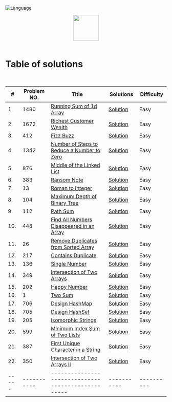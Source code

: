 ![Language](https://img.shields.io/badge/language-Java%20-blue.svg)

<p align="center">
    <img height=80 src="https://assets.leetcode.com/static_assets/public/webpack_bundles/images/logo-dark.e99485d9b.svg">
  <br>
  <br>
</p>

# Table of solutions
<br>

|# | Problem NO.  |      Title     |   Solutions   | Difficulty  |                  
|--------------------|---------------------------------------|------------------------------|----------------------------|---------------------------------|
|1.|1480|[Running Sum of 1d Array](https://leetcode.com/problems/running-sum-of-1d-array/)|[Solution](Solutions/1480.java)|Easy|
|2.|1672|[Richest Customer Wealth](https://leetcode.com/problems/richest-customer-wealth/)|[Solution](Solutions/1672.java)|Easy|
|3.|412|[Fizz Buzz](https://leetcode.com/problems/fizz-buzz/)|[Solution](Solutions/412.java)|Easy|
|4.|1342|[Number of Steps to Reduce a Number to Zero](https://leetcode.com/problems/number-of-steps-to-reduce-a-number-to-zero/)|[Solution](Solutions/1342.java)|Easy|
|5.|876|[Middle of the Linked List](https://leetcode.com/problems/middle-of-the-linked-list/)|[Solution](Solutions/876.java)|Easy|
|6.|383|[Ransom Note](https://leetcode.com/problems/ransom-note/)|[Solution](Solutions/383.java)|Easy|
|7.|13|[Roman to Integer](https://leetcode.com/problems/roman-to-integer/)|[Solution](Solutions/13.java)|Easy|
|8.|104|[Maximum Depth of Binary Tree](https://leetcode.com/problems/maximum-depth-of-binary-tree/)|[Solution](Solutions/104.java)|Easy|
|9.|112|[Path Sum](https://leetcode.com/problems/path-sum/)|[Solution](Solutions/112.java)|Easy|
|10.|448|[Find All Numbers Disappeared in an Array](https://leetcode.com/problems/find-all-numbers-disappeared-in-an-array/)|[Solution](Solutions/448.java)|Easy|
|11.|26|[Remove Duplicates from Sorted Array](https://leetcode.com/problems/remove-duplicates-from-sorted-array/)|[Solution](Solutions/26.java)|Easy|
|12.|217|[Contains Duplicate](https://leetcode.com/problems/contains-duplicate/)|[Solution](Solutions/217.java)|Easy|
|13.|136|[Single Number](https://leetcode.com/problems/single-number/)|[Solution](Solutions/136.java)|Easy|
|14.|349|[Intersection of Two Arrays](https://leetcode.com/problems/intersection-of-two-arrays/)|[Solution](Solutions/349.java)|Easy|
|15.|202|[Happy Number](https://leetcode.com/problems/happy-number/)|[Solution](Solutions/202.java)|Easy|
|16.|1|[Two Sum](https://leetcode.com/problems/two-sum/)|[Solution](Solutions/1.java)|Easy|
|17.|706|[Design HashMap](https://leetcode.com/problems/design-hashmap/)|[Solution](Solutions/706.java)|Easy|
|18.|705|[Design HashSet](https://leetcode.com/problems/design-hashset/)|[Solution](Solutions/705.java)|Easy|
|19.|205|[Isomorphic Strings](https://leetcode.com/problems/isomorphic-strings/)|[Solution](Solutions/205.java)|Easy|
|20.|599|[Minimum Index Sum of Two Lists](https://leetcode.com/problems/minimum-index-sum-of-two-lists/)|[Solution](Solutions/599.java)|Easy|
|21.|387|[First Unique Character in a String](https://leetcode.com/problems/first-unique-character-in-a-string/)|[Solution](Solutions/387.java)|Easy|
|22.|350|[Intersection of Two Arrays II](https://leetcode.com/problems/intersection-of-two-arrays-ii/)|[Solution](Solutions/350.java)|Easy|
|-----|-----------|--------------------------------------------------|-----------|----------|

